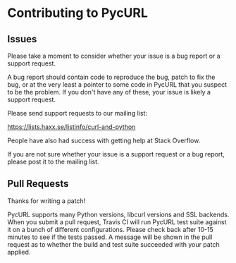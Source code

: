 # Contributing to PycURL

## Issues

Please take a moment to consider whether your issue is a bug report or a
support request.

A bug report should contain code to reproduce the bug, patch to fix the bug,
or at the very least a pointer to some code in PycURL that you suspect to be
the problem. If you don't have any of these, your issue is likely a support
request.

Please send support requests to our mailing list:

https://lists.haxx.se/listinfo/curl-and-python

People have also had success with getting help at Stack Overflow.

If you are not sure whether your issue is a support request or a bug report,
please post it to the mailing list.

## Pull Requests

Thanks for writing a patch!

PycURL supports many Python versions, libcurl versions and SSL backends.
When you submit a pull request, Travis CI will run PycURL test suite
against it on a bunch of different configurations. Please check back after
10-15 minutes to see if the tests passed. A message will be shown in
the pull request as to whether the build and test suite succeeded with your
patch applied.
